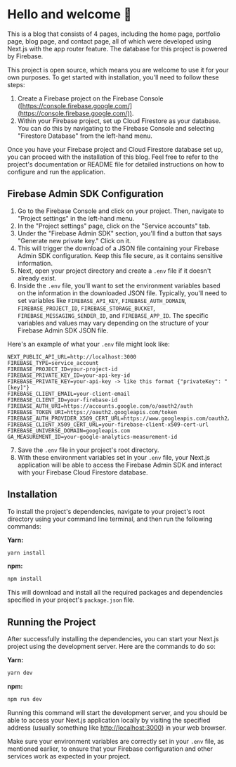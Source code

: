 # Hello and welcome 👋

This is a blog that consists of 4 pages, including the home page, portfolio page, blog page, and contact page, all of which were developed using Next.js with the app router feature. The database for this project is powered by Firebase.

This project is open source, which means you are welcome to use it for your own purposes. To get started with installation, you'll need to follow these steps:

1. Create a Firebase project on the Firebase Console ([https://console.firebase.google.com/](https://console.firebase.google.com/)).
2. Within your Firebase project, set up Cloud Firestore as your database. You can do this by navigating to the Firebase Console and selecting "Firestore Database" from the left-hand menu.

Once you have your Firebase project and Cloud Firestore database set up, you can proceed with the installation of this blog. Feel free to refer to the project's documentation or README file for detailed instructions on how to configure and run the application.

## Firebase Admin SDK Configuration

1. Go to the Firebase Console and click on your project. Then, navigate to "Project settings" in the left-hand menu.
2. In the "Project settings" page, click on the "Service accounts" tab.
3. Under the "Firebase Admin SDK" section, you'll find a button that says "Generate new private key." Click on it.
4. This will trigger the download of a JSON file containing your Firebase Admin SDK configuration. Keep this file secure, as it contains sensitive information.
5. Next, open your project directory and create a `.env` file if it doesn't already exist.
6. Inside the `.env` file, you'll want to set the environment variables based on the information in the downloaded JSON file. Typically, you'll need to set variables like `FIREBASE_API_KEY`, `FIREBASE_AUTH_DOMAIN`, `FIREBASE_PROJECT_ID`, `FIREBASE_STORAGE_BUCKET`, `FIREBASE_MESSAGING_SENDER_ID`, and `FIREBASE_APP_ID`. The specific variables and values may vary depending on the structure of your Firebase Admin SDK JSON file.

Here's an example of what your `.env` file might look like:

```dotenv
NEXT_PUBLIC_API_URL=http://localhost:3000
FIREBASE_TYPE=service_account
FIREBASE_PROJECT_ID=your-project-id
FIREBASE_PRIVATE_KEY_ID=your-api-key-id
FIREBASE_PRIVATE_KEY=your-api-key -> like this format {"privateKey": "[key]"}
FIREBASE_CLIENT_EMAIL=your-client-email
FIREBASE_CLIENT_ID=your-firebase-id
FIREBASE_AUTH_URI=https://accounts.google.com/o/oauth2/auth
FIREBASE_TOKEN_URI=https://oauth2.googleapis.com/token
FIREBASE_AUTH_PROVIDER_X509_CERT_URL=https://www.googleapis.com/oauth2/v1/certs
FIREBASE_CLIENT_X509_CERT_URL=your-firebase-client-x509-cert-url
FIREBASE_UNIVERSE_DOMAIN=googleapis.com
GA_MEASUREMENT_ID=your-google-analytics-measurement-id
```

7. Save the `.env` file in your project's root directory.
8. With these environment variables set in your `.env` file, your Next.js application will be able to access the Firebase Admin SDK and interact with your Firebase Cloud Firestore database.

## Installation

To install the project's dependencies, navigate to your project's root directory using your command line terminal, and then run the following commands:

**Yarn:**

```bash
yarn install
```

**npm:**

```bash
npm install
```

This will download and install all the required packages and dependencies specified in your project's `package.json` file.

## Running the Project

After successfully installing the dependencies, you can start your Next.js project using the development server. Here are the commands to do so:

**Yarn:**

```bash
yarn dev
```

**npm:**

```bash
npm run dev
```

Running this command will start the development server, and you should be able to access your Next.js application locally by visiting the specified address (usually something like [http://localhost:3000](http://localhost:3000)) in your web browser.

Make sure your environment variables are correctly set in your `.env` file, as mentioned earlier, to ensure that your Firebase configuration and other services work as expected in your project.
